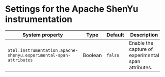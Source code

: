 # Settings for the Apache ShenYu instrumentation

| System property                                                     | Type    | Default | Description                                                                                 |
|---------------------------------------------------------------------| ------- | ------- |---------------------------------------------------------------------------------------------|
| `otel.instrumentation.apache-shenyu.experimental-span-attributes`   | Boolean | `false` | Enable the capture of experimental span attributes.                                         |
